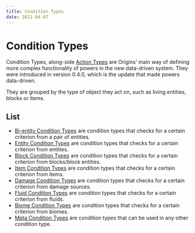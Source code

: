 ```yaml
---
title: Condition Types
date: 2021-04-07
---
```


# Condition Types

Condition Types, along-side [Action Types](action_types.md) are Origins' main way of defining more complex functionality of powers in the new data-driven system. They were introduced in version 0.4.0, which is the update that made powers data-driven.

They are grouped by the type of object they act on, such as living entities, blocks or items.

## List

* [Bi-entity Condition Types](bientity_condition_types.md) are condition types that checks for a certain criterion from a pair of entities.
* [Entity Condition Types](entity_condition_types.md) are condition types that checks for a certain criterion from entities.
* [Block Condition Types](block_condition_types.md) are condition types that checks for a certain criterion from blocks/block entities.
* [Item Condition Types](item_condition_types.md) are condition types that checks for a certain criterion from items.
* [Damage Condition Types](damage_condition_types.md) are condition types that checks for a certain criterion from damage sources.
* [Fluid Condition Types](fluid_condition_types.md) are condition types that checks for a certain criterion from fluids.
* [Biome Condition Types](biome_condition_types.md) are condition types that checks for a certain criterion from biomes.
* [Meta Condition Types](meta_condition_types.md) are condition types that can be used in any other condition type.

